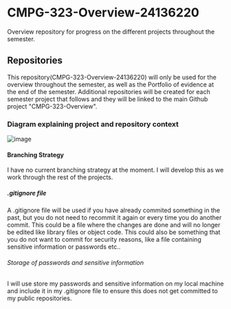 # CMPG-323-Overview-24136220
Overview repository for progress on the different projects throughout the semester.

## Repositories
This repository(CMPG-323-Overview-24136220) will only be used for the overview throughout the semester, as well as the Portfolio of evidence at the end of the semester.
Additional repositories will be created for each semester project that follows and they will be linked to the main Github project "CMPG-323-Overview".

### Diagram explaining project and repository context
![image](https://user-images.githubusercontent.com/110819017/185356268-e545ac2a-a9a4-42e9-9546-832492f191ff.png)

#### Branching Strategy
I have no current branching strategy at the moment. I will develop this as we work through the rest of the projects.

##### .gitignore file
A .gitignore file will be used if you have already commited something in the past, but you do not need to recommit it again or every time you do another commit. This could be a file where the changes are done and will no longer be edited like library files or object code. This could also be something that you do not want to commit for security reasons, like a file containing sensitive information or passwords etc..

###### Storage of passwords and sensitive information
I will use store my passwords and sensitive information on my local machine and include it in my .gitignore file to ensure this does not get committed to my public repositories.
